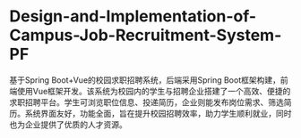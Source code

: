 # Design-and-Implementation-of-Campus-Job-Recruitment-System-PF
基于Spring Boot+Vue的校园求职招聘系统，后端采用Spring Boot框架构建，前端使用Vue框架开发。该系统为校园内的学生与招聘企业搭建了一个高效、便捷的求职招聘平台。学生可浏览职位信息、投递简历，企业则能发布岗位需求、筛选简历。系统界面友好，功能全面，旨在提升校园招聘效率，助力学生顺利就业，同时也为企业提供了优质的人才资源。

